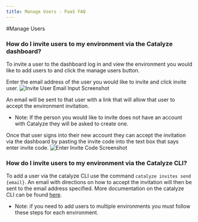```yaml
---
title: Manage Users - PaaS FAQ
---
```

#Manage Users

### How do I invite users to my environment via the Catalyze dashboard?

To invite a user to the dashboard log in and view the environment you would like to add users to and click the manage users button.

Enter the email address of the user you would like to invite and click invite user.
![Invite User Email Input Screenshot](http://cdn2.dropmark.com/85294/09312c4db6ca933f8100d16022ac56bba6650a0f/Screen%20Shot%202015-09-18%20at%2012.23.55%20PM.png)

An email will be sent to that user with a link that will allow that user to accept the environment invitation.  

* Note: If the person you would like to invite does not have an account with Catalyze they will be asked to create one.

Once that user signs into their new account they can accept the invitation via the dashboard by pasting the invite code into the text box that says enter invite code.
![Enter Invite Code Screenshot](http://cdn2.dropmark.com/85294/2443d282addc717d3ced6d45f4913e86ef3404e9/Screen%20Shot%202015-09-18%20at%2012.23.43%20PM.png)

### How do I invite users to my environment via the Catalyze CLI?

To add a user via the catalyze CLI use the command `catalyze invites send {email}`. An email with directions on how to accept the invitation will then be sent to the email address specified.  More documentation on the catalyze CLI can be found [here](https://resources.catalyze.io/paas/cli/).

* Note: if you need to add users to multiple environments you must follow these steps for each environment.
